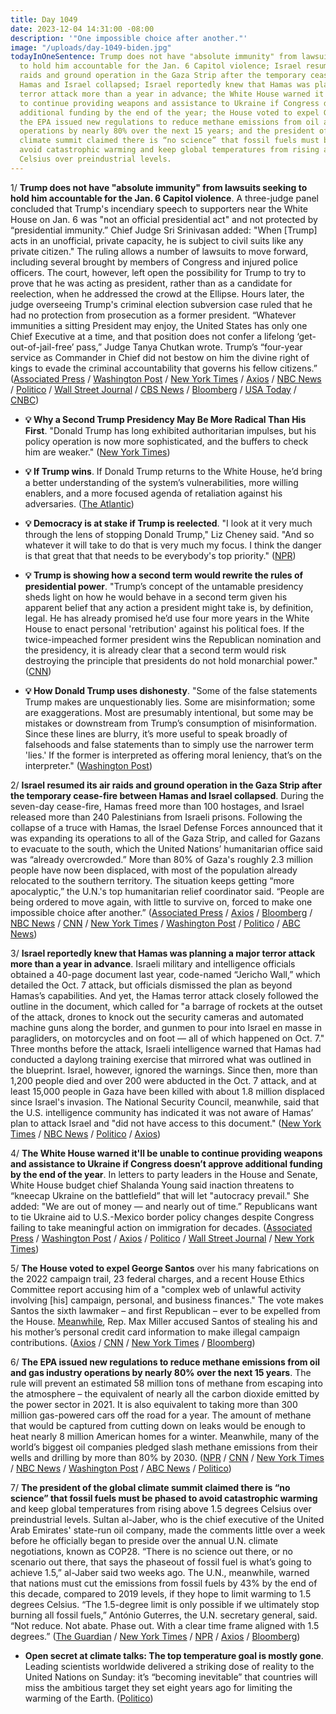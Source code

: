 ```yaml
---
title: Day 1049
date: 2023-12-04 14:31:00 -08:00
description: '"One impossible choice after another."'
image: "/uploads/day-1049-biden.jpg"
todayInOneSentence: Trump does not have "absolute immunity" from lawsuits seeking
  to hold him accountable for the Jan. 6 Capitol violence; Israel resumed its air
  raids and ground operation in the Gaza Strip after the temporary cease-fire between
  Hamas and Israel collapsed; Israel reportedly knew that Hamas was planning a major
  terror attack more than a year in advance; the White House warned it'll be unable
  to continue providing weapons and assistance to Ukraine if Congress doesn’t approve
  additional funding by the end of the year; the House voted to expel George Santos;
  the EPA issued new regulations to reduce methane emissions from oil and gas industry
  operations by nearly 80% over the next 15 years; and the president of the global
  climate summit claimed there is “no science” that fossil fuels must be phased to
  avoid catastrophic warming and keep global temperatures from rising above 1.5 degrees
  Celsius over preindustrial levels.
---
```


1/ **Trump does not have "absolute immunity" from lawsuits seeking to hold him accountable for the Jan. 6 Capitol violence**. A three-judge panel concluded that Trump's incendiary speech to supporters near the White House on Jan. 6 was "not an official presidential act" and not protected by “presidential immunity.” Chief Judge Sri Srinivasan added: "When \[Trump\] acts in an unofficial, private capacity, he is subject to civil suits like any private citizen." The ruling allows a number of lawsuits to move forward, including several brought by members of Congress and injured police officers. The court, however, left open the possibility for Trump to try to prove that he was acting as president, rather than as a candidate for reelection, when he addressed the crowd at the Ellipse. Hours later, the judge overseeing Trump's criminal election subversion case ruled that he had no protection from prosecution as a former president. “Whatever immunities a sitting President may enjoy, the United States has only one Chief Executive at a time, and that position does not confer a lifelong ‘get-out-of-jail-free’ pass,” Judge Tanya Chutkan wrote. Trump’s “four-year service as Commander in Chief did not bestow on him the divine right of kings to evade the criminal accountability that governs his fellow citizens.” ([Associated Press](https://apnews.com/article/jan-6-riot-lawsuits-donald-trump-capitol-14b219df31b3a5ebec43e979ad36587a) / [Washington Post](https://www.washingtonpost.com/dc-md-va/2023/12/01/trump-can-be-sued-jan-6-immunity/) / [New York Times](https://www.nytimes.com/2023/12/01/us/politics/trump-jan-6-lawsuits.html) / [Axios](https://www.axios.com/2023/12/01/trump-jan-6-liable-can-be-sued) / [NBC News](https://www.nbcnews.com/politics/donald-trump/federal-appeals-court-finds-trump-not-entitled-presidential-immunity-j-rcna127602) / [Politico](https://www.politico.com/news/2023/12/01/trump-may-be-sued-over-jan-6-incitement-claims-appeals-court-panel-rules-00129576) / [Wall Street Journal](https://www.wsj.com/us-news/trump-can-be-sued-for-jan-6-incitement-judges-rule-c45e2491?mod=followamazon) / [CBS News](https://www.cbsnews.com/news/trump-not-immune-jan-6-civil-lawsuits-federal-appeals-court-rules/) / [Bloomberg](https://www.bloomberg.com/news/articles/2023-12-01/trump-loses-immunity-fight-in-appeal-over-jan-6-civil-lawsuits?sref=MIBMEEoj) / [USA Today](https://www.usatoday.com/story/news/politics/2023/12/01/donald-trump-jan-6-capitol-riot-lawsuits-appeals-court/71766451007/) / [CNBC](https://www.cnbc.com/2023/12/01/trump-not-immune-from-jan-6-capitol-riot-lawsuits-court.html))

* **💡 Why a Second Trump Presidency May Be More Radical Than His First**. "Donald Trump has long exhibited authoritarian impulses, but his policy operation is now more sophisticated, and the buffers to check him are weaker." ([New York Times](https://www.nytimes.com/2023/12/04/us/politics/trump-2025-overview.html))

* **💡 If Trump wins**. If Donald Trump returns to the White House, he’d bring a better understanding of the system’s vulnerabilities, more willing enablers, and a more focused agenda of retaliation against his adversaries. ([The Atlantic](https://www.theatlantic.com/magazine/archive/2024/01/donald-trump-reelection-second-term-agenda/676119/))

* **💡 Democracy is at stake if Trump is reelected**. "I look at it very much through the lens of stopping Donald Trump," Liz Cheney said. "And so whatever it will take to do that is very much my focus. I think the danger is that great that that needs to be everybody's top priority." ([NPR](https://www.npr.org/2023/12/04/1216905473/liz-cheney-book-trump-reelection-republican-party))

* **💡 Trump is showing how a second term would rewrite the rules of presidential power**. "Trump’s concept of the untamable presidency sheds light on how he would behave in a second term given his apparent belief that any action a president might take is, by definition, legal. He has already promised he’d use four more years in the White House to enact personal 'retribution' against his political foes. If the twice-impeached former president wins the Republican nomination and the presidency, it is already clear that a second term would risk destroying the principle that presidents do not hold monarchial power." ([CNN](https://www.cnn.com/2023/12/04/politics/trump-presidential-power-2024))

* **💡 How Donald Trump uses dishonesty**. "Some of the false statements Trump makes are unquestionably lies. Some are misinformation; some are exaggerations. Most are presumably intentional, but some may be mistakes or downstream from Trump’s consumption of misinformation. Since these lines are blurry, it’s more useful to speak broadly of falsehoods and false statements than to simply use the narrower term 'lies.' If the former is interpreted as offering moral leniency, that’s on the interpreter." ([Washington Post](https://www.washingtonpost.com/politics/2023/12/04/trump-misinformation-republicans/))

2/ **Israel resumed its air raids and ground operation in the Gaza Strip after the temporary cease-fire between Hamas and Israel collapsed**. During the seven-day cease-fire, Hamas freed more than 100 hostages, and Israel released more than 240 Palestinians from Israeli prisons. Following the collapse of a truce with Hamas, the Israel Defense Forces announced that it was expanding its operations to all of the Gaza Strip, and called for Gazans to evacuate to the south, which the United Nations’ humanitarian office said was “already overcrowded.” More than 80% of Gaza's roughly 2.3 million people have now been displaced, with most of the population already relocated to the southern territory. The situation keeps getting “more apocalyptic,” the U.N.'s top humanitarian relief coordinator said. “People are being ordered to move again, with little to survive on, forced to make one impossible choice after another.” ([Associated Press](https://apnews.com/article/israel-hamas-war-live-updates-12-4-2023-18750a62ef610f47f5937cc3c7b02a99) / [Axios](https://www.axios.com/2023/12/01/gaza-fighting-resumes-hamas-israel-ceasefire-expires) / [Bloomberg](https://www.bloomberg.com/news/articles/2023-12-04/israel-s-expanded-strikes-drive-us-to-warn-of-strategic-defeat?srnd=premium&sref=MIBMEEoj) / [NBC News](https://www.nbcnews.com/news/world/live-blog/israel-hamas-war-live-updates-rcna127861) / [CNN](https://www.cnn.com/middleeast/live-news/israel-hamas-war-12-4-2023/index.html) / [New York Times](https://www.nytimes.com/live/2023/12/04/world/israel-hamas-war-gaza-news) / [Washington Post](https://www.washingtonpost.com/world/2023/12/04/israel-hamas-war-gaza-news-palestine/) / [Politico](https://www.politico.com/news/2023/12/03/israel-widens-evacuation-orders-as-it-shifts-offensive-to-southern-gaza-00129767) / [ABC News](https://abcnews.go.com/International/live-updates/israel-gaza-war-ground-operation-Gaza-December/?id=105348620))

3/ **Israel reportedly knew that Hamas was planning a major terror attack more than a year in advance**. Israeli military and intelligence officials obtained a 40-page document last year, code-named “Jericho Wall,” which detailed the Oct. 7 attack, but officials dismissed the plan as beyond Hamas’s capabilities. And yet, the Hamas terror attack closely followed the outline in the document, which called for "a barrage of rockets at the outset of the attack, drones to knock out the security cameras and automated machine guns along the border, and gunmen to pour into Israel en masse in paragliders, on motorcycles and on foot — all of which happened on Oct. 7." Three months before the attack, Israeli intelligence warned that Hamas had conducted a daylong training exercise that mirrored what was outlined in the blueprint. Israel, however, ignored the warnings. Since then, more than 1,200 people died and over 200 were abducted in the Oct. 7 attack, and at least 15,000 people in Gaza have been killed with about 1.8 million displaced since Israel's invasion. The National Security Council, meanwhile, said that the U.S. intelligence community has indicated it was not aware of Hamas’ plan to attack Israel and "did not have access to this document." ([New York Times](https://www.nytimes.com/2023/11/30/world/middleeast/israel-hamas-attack-intelligence.html) / [NBC News](https://www.nbcnews.com/politics/white-house/nsc-coordinator-john-kirby-says-us-intel-community-indicated-wasnt-awa-rcna127797) / [Politico](https://www.politico.com/news/2023/12/01/no-indicators-israel-shared-hamas-war-plans-with-u-s-00129667) / [Axios](https://www.axios.com/2023/12/03/white-house-hamas-attack-intelligence))

4/ **The White House warned it'll be unable to continue providing weapons and assistance to Ukraine if Congress doesn’t approve additional funding by the end of the year**. In letters to party leaders in the House and Senate, White House budget chief Shalanda Young said inaction threatens to “kneecap Ukraine on the battlefield” that will let "autocracy prevail." She added: "We are out of money — and nearly out of time.” Republicans want to tie Ukraine aid to U.S.-Mexico border policy changes despite Congress failing to take meaningful action on immigration for decades. ([Associated Press](https://apnews.com/article/biden-ukraine-congress-military-assistance-economy-557cbced7f7c1242ea08c52dadefc33b) / [Washington Post](https://www.washingtonpost.com/politics/2023/12/04/white-house-ukraine-funding/) / [Axios](https://www.axios.com/2023/12/04/white-house-congress-ukraine-funding) / [Politico](https://www.politico.com/news/2023/12/04/white-house-ukraine-aid-00129846) / [Wall Street Journal](https://www.wsj.com/politics/policy/white-house-warns-money-for-ukraine-will-run-out-by-years-end-637bddb2?mod=followamazon) / [New York Times](https://www.nytimes.com/2023/12/04/world/europe/us-congress-ukraine.html))

5/ **The House voted to expel George Santos** over his many fabrications on the 2022 campaign trail, 23 federal charges, and a recent House Ethics Committee report accusing him of a "complex web of unlawful activity involving \[his\] campaign, personal, and business finances." The vote makes Santos the sixth lawmaker – and first Republican – ever to be expelled from the House. [Meanwhile](https://www.huffpost.com/entry/max-miller-george-santos-expelled_n_656a0ee7e4b066e398b77240), Rep. Max Miller accused Santos of stealing his and his mother’s personal credit card information to make illegal campaign contributions. ([Axios](https://www.axios.com/2023/12/01/george-santos-house-expulsion-vote) / [CNN](https://www.cnn.com/2023/12/01/politics/george-santos-expel-resolution-vote/) / [New York Times](https://www.nytimes.com/live/2023/12/01/nyregion/george-santos-expulsion-vote) / [Bloomberg](https://www.bloomberg.com/news/articles/2023-12-01/george-santos-expelled-by-house-in-blow-to-republican-majority?srnd=premium&sref=MIBMEEoj))

6/ **The EPA issued new regulations to reduce methane emissions from oil and gas industry operations by nearly 80% over the next 15 years**. The rule will prevent an estimated 58 million tons of methane from escaping into the atmosphere – the equivalent of nearly all the carbon dioxide emitted by the power sector in 2021. It is also equivalent to taking more than 300 million gas-powered cars off the road for a year. The amount of methane that would be captured from cutting down on leaks would be enough to heat nearly 8 million American homes for a winter. Meanwhile, many of the world’s biggest oil companies pledged slash methane emissions from their wells and drilling by more than 80% by 2030. ([NPR](https://www.npr.org/2023/12/02/1216401828/epa-aims-to-slash-the-oil-industrys-climate-warming-methane-pollution) / [CNN](https://www.cnn.com/2023/12/02/climate/cop28-methane-announcement-climate/) / [New York Times](https://www.nytimes.com/2023/12/02/climate/biden-methane-climate-cop28.html) / [NBC News](https://www.nbcnews.com/science/environment/un-climate-cop28-methane-leak-agreement-rcna127496) / [Washington Post](https://www.washingtonpost.com/climate-environment/2023/12/02/methane-emissions-greenhouse-gas-oil-epa/) / [ABC News](https://abcnews.go.com/International/us-oil-industry-plans-drastically-cut-methane-emissions/story?id=105241474) / [Politico](https://www.politico.com/news/2023/12/02/bidens-epa-launches-crackdown-on-planet-warming-methane-00129433))

7/ **The president of the global climate summit claimed there is “no science” that fossil fuels must be phased to avoid catastrophic warming** and keep global temperatures from rising above 1.5 degrees Celsius over preindustrial levels. Sultan al-Jaber, who is the chief executive of the United Arab Emirates' state-run oil company, made the comments little over a week before he officially began to preside over the annual U.N. climate negotiations, known as COP28. “There is no science out there, or no scenario out there, that says the phaseout of fossil fuel is what’s going to achieve 1.5,” al-Jaber said two weeks ago. The U.N., meanwhile, warned that nations must cut the emissions from fossil fuels by 43% by the end of this decade, compared to 2019 levels, if they hope to limit warming to 1.5 degrees Celsius. “The 1.5-degree limit is only possible if we ultimately stop burning all fossil fuels,” António Guterres, the U.N. secretary general, said. “Not reduce. Not abate. Phase out. With a clear time frame aligned with 1.5 degrees.” ([The Guardian](https://www.theguardian.com/environment/2023/dec/03/back-into-caves-cop28-president-dismisses-phase-out-of-fossil-fuels) / [New York Times](https://www.nytimes.com/2023/12/04/climate/cop28-aljaber-fossil-fuels.html) / [NPR](https://www.npr.org/2023/12/04/1216935780/u-n-climate-talks-head-says-no-science-backs-ending-fossil-fuels-thats-incorrect) / [Axios](https://www.axios.com/2023/12/04/cop28-al-jaber-fossil-fuel-phase-out-science) / [Bloomberg](https://www.bloomberg.com/news/articles/2023-12-03/cop28-president-s-fossil-fuel-phase-out-talk-draws-condemnation?sref=MIBMEEoj))

* **Open secret at climate talks: The top temperature goal is mostly gone**. Leading scientists worldwide delivered a striking dose of reality to the United Nations on Sunday: it’s “becoming inevitable” that countries will miss the ambitious target they set eight years ago for limiting the warming of the Earth. ([Politico](https://www.politico.com/news/2023/12/03/cop28-global-temperature-goal-00129766))